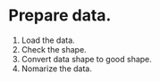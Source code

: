 # Prepare data.
1. Load the data.
2. Check the shape.
3. Convert data shape to good shape.
4. Nomarize the data.
